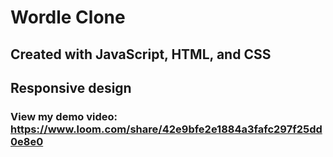 # Wordle Clone
## Created with JavaScript, HTML, and CSS
## Responsive design

### View my demo video: https://www.loom.com/share/42e9bfe2e1884a3fafc297f25dd0e8e0